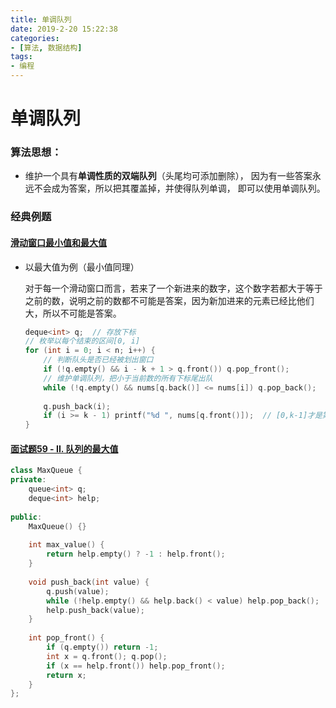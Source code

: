 ```yaml
---
title: 单调队列
date: 2019-2-20 15:22:38
categories:
- [算法, 数据结构]
tags:
- 编程
---
```


# 单调队列

### 算法思想：

* 维护一个具有**单调性质的双端队列**（头尾均可添加删除）， 因为有一些答案永远不会成为答案，所以把其覆盖掉，并使得队列单调， 即可以使用单调队列。 



### 经典例题

#### [滑动窗口最小值和最大值](https://www.acwing.com/problem/content/156/)

* 以最大值为例（最小值同理）

  对于每一个滑动窗口而言，若来了一个新进来的数字，这个数字若都大于等于之前的数，说明之前的数都不可能是答案，因为新加进来的元素已经比他们大，所以不可能是答案。

  ```c++
  deque<int> q;  // 存放下标
  // 枚举以每个结束的区间[0, i]
  for (int i = 0; i < n; i++) {
      // 判断队头是否已经被划出窗口
      if (!q.empty() && i - k + 1 > q.front()) q.pop_front();
      // 维护单调队列，把小于当前数的所有下标尾出队
      while (!q.empty() && nums[q.back()] <= nums[i]) q.pop_back();
      
      q.push_back(i); 
      if (i >= k - 1) printf("%d ", nums[q.front()]);  // [0,k-1]才是第一个区间，开始记录答案
  }
  ```



#### [面试题59 - II. 队列的最大值](https://leetcode-cn.com/problems/dui-lie-de-zui-da-zhi-lcof/)

```c++
class MaxQueue {
private:
    queue<int> q;
    deque<int> help;
    
public:
    MaxQueue() {}
    
    int max_value() {
        return help.empty() ? -1 : help.front();
    }
    
    void push_back(int value) {
        q.push(value);
        while (!help.empty() && help.back() < value) help.pop_back();
        help.push_back(value);
    }
    
    int pop_front() {
        if (q.empty()) return -1;
        int x = q.front(); q.pop();
        if (x == help.front()) help.pop_front();
        return x;
    }
};
```

